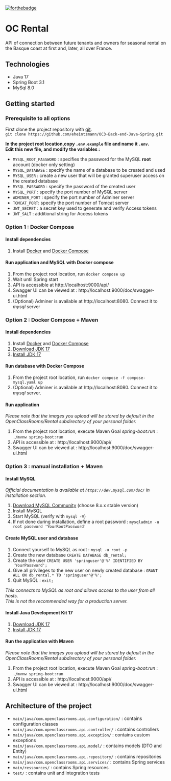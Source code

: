 [![forthebadge](https://forthebadge.com/images/badges/made-with-java.svg)](https://forthebadge.com)

# OC Rental
API of connection between future tenants and owners for seasonal rental
on the Basque coast at first and, later, all over France.

## Technologies
* Java 17
* Spring Boot 3.1
* MySql 8.0

## Getting started
### Prerequisite to all options
First clone the project repository with [git](https://git-scm.com/).  
`git clone https://github.com/eheintzmann/OC3-Back-end-Java-Spring.git`

__In the project root location,copy `.env.example` file and name it `.env`.  
Edit this new file, and modify the variables :__
* `MYSQL_ROOT_PASSWORD` : specifies the password for the MySQL __root__  account (docker only setting)
* `MYSQL_DATABASE` : specify the name of a database to be created and used
* `MYSQL_USER` : create a new user that will be granted superuser access on the created database
* `MYSQL_PASSWORD` : specify the password of the created user
* `MYSQL_PORT` : specify the port number of MySQL server
* `ADMINER_PORT` : specify the port number of Adminer server
* `TOMCAT_PORT`: specify the port number of Tomcat server
* `JWT_SECRET` : a secret key used to generate and verify Access tokens
* `JWT_SALT` :  additional string for Access tokens

### Option 1 : Docker Compose
#### Install dependencies
1. Install [Docker](https://docs.docker.com/get-docker/) and [Docker Compose](https://docs.docker.com/compose/install/)

#### Run application and MySQL with Docker compose
1. From the project root location, run `docker compose up` 
2. Wait until Spring start
3. API is accessible at http://localhost:9000/api/
4. Swagger UI can be viewed at : http://localhost:9000/doc/swagger-ui.html
5. (Optional) Adminer is available at http://localhost:8080. Connect it to *mysql* server

### Option 2 : Docker Compose + Maven
#### Install dependencies
1. Install [Docker](https://docs.docker.com/get-docker/) and [Docker Compose](https://docs.docker.com/compose/install/)
3. [Download JDK 17](https://www.oracle.com/java/technologies/downloads/#java17)
4. [Install JDK 17](https://docs.oracle.com/en/java/javase/17/install/overview-jdk-installation.html)


#### Run database with Docker Compose
1. From the project root location, run `docker compose -f compose-mysql.yaml up`
2. (Optional) Adminer is available at http://localhost:8080. Connect it to *mysql* server.

#### Run application
_Please note that the images you upload will be stored by default
in the OpenClassRooms/Rental subdirectory of your personal folder._

1. From the project root location, execute Maven Goal _spring-boot:run_ : `./mvnw spring-boot:run`
2. API is accessible at : http://localhost:9000/api/
3. Swagger UI can be viewed at : http://localhost:9000/doc/swagger-ui.html

### Option 3 : manual installation + Maven
#### Install MySQL
_Official documentation is available at `https://dev.mysql.com/doc/` in installation section._
1. [Download MySQL Community](https://dev.mysql.com/downloads/mysql/) (choose 8.x.x stable version)
2. Install MySQL
3. Start MySQL (verify with `mysql -V`) 
4. If not done during installation, define a root password : `mysqladmin -u root password 'YourRootPassword'`

#### Create MySQL user and database
1. Connect yourself to MySQL as root : `mysql -u root -p`
2. Create the new database `CREATE DATABASE db_rental;`
3. Create the user `CREATE USER 'springuser'@'%' IDENTIFIED BY 'YourPassword';`
4. Give all privileges to the new user on newly created database : `GRANT ALL ON db_rental.* TO 'springuser'@'%';`
5. Quit MySQL : `exit;`

_This connects to MySQL as root and allows access to the user from all hosts.  
This is not the recommended way for a production server._

#### Install Java Development Kit 17
1. [Download JDK 17](https://www.oracle.com/java/technologies/downloads/#java17)
2. [Install JDK 17](https://docs.oracle.com/en/java/javase/17/install/overview-jdk-installation.html)


#### Run the application with Maven
_Please note that the images you upload will be stored by default
in the OpenClassRooms/Rental subdirectory of your personal folder._

1. From the project root location, execute Maven Goal _spring-boot:run_ : `./mvnw spring-boot:run`
2. API is accessible at : http://localhost:9000/api/
3. Swagger UI can be viewed at : http://localhost:9000/doc/swagger-ui.html

## Architecture of the project
* `main/java/com.openclassrooms.api.configuration/` : contains configuration classes
* `main/java/com.openclassrooms.api.controller/` : contains controllers
* `main/java/com.openclassrooms.api.exception/` : contains custom exceptions
* `main/java/com.openclassrooms.api.model/` : contains models (DTO and Entity)
* `main/java/com.openclassrooms.api.repository/` : contains repositories
* `main/java/com.openclassrooms.api.services/` : contains Spring services
* `main/ressources/` : contains Spring resources
* `test/` : contains unit and integration tests
